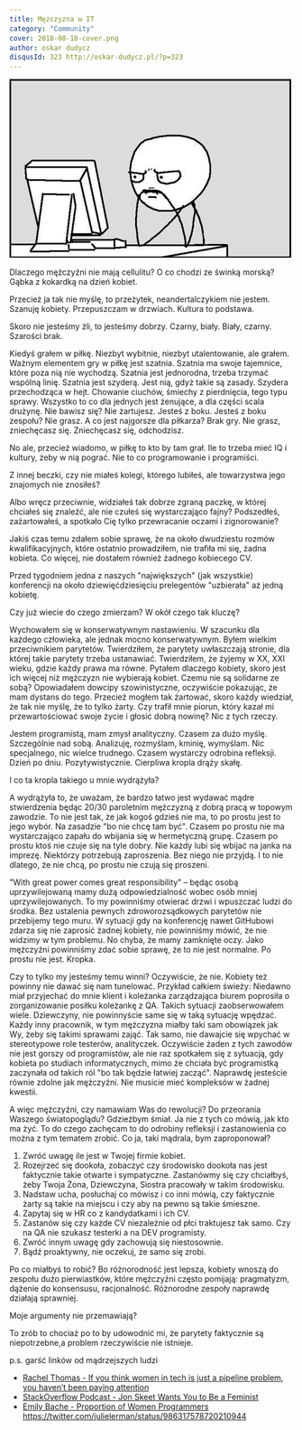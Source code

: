 ```yaml
---
title: Mężczyzna w IT
category: "Community"
cover: 2018-08-18-cover.png
author: oskar dudycz
disqusId: 323 http://oskar-dudycz.pl/?p=323
---
```


![cover](2018-08-18-cover.png)

Dlaczego mężczyźni nie mają cellulitu? O co chodzi ze świnką morską? Gąbka z kokardką na dzień kobiet.

Przecież ja tak nie myślę, to przeżytek, neandertalczykiem nie jestem. Szanuję kobiety. Przepuszczam w drzwiach. Kultura to podstawa.

Skoro nie jesteśmy źli, to jesteśmy dobrzy. Czarny, biały. Biały, czarny. Szarości brak.

Kiedyś grałem w piłkę. Niezbyt wybitnie, niezbyt utalentowanie, ale grałem. Ważnym elementem gry w piłkę jest szatnia. Szatnia ma swoje tajemnice, które poza nią nie wychodzą. Szatnia jest jednorodna, trzeba trzymać wspólną linię. Szatnia jest szyderą. Jest nią, gdyż takie są zasady. Szydera przechodząca w hejt. Chowanie ciuchów, śmiechy z pierdnięcia, tego typu sprawy. Wszystko to co dla jednych jest żenujące, a dla części scala drużynę. Nie bawisz się? Nie żartujesz. Jesteś z boku. Jesteś z boku zespołu? Nie grasz. A co jest najgorsze dla piłkarza? Brak gry. Nie grasz, zniechęcasz się. Zniechęcasz się, odchodzisz.

No ale, przecież wiadomo, w piłkę to kto by tam grał. Ile to trzeba mieć IQ i kultury, żeby w nią pograć. Nie to co programowanie i programiści.

Z innej beczki, czy nie miałeś kolegi, którego lubiłeś, ale towarzystwa jego znajomych nie znosiłeś?

Albo wręcz przeciwnie, widziałeś tak dobrze zgraną paczkę, w której chciałeś się znaleźć, ale nie czułeś się wystarczająco fajny? Podszedłeś, zażartowałeś, a spotkało Cię tylko przewracanie oczami i zignorowanie?

Jakiś czas temu zdałem sobie sprawę, że na około dwudziestu rozmów kwalifikacyjnych, które ostatnio prowadziłem, nie trafiła mi się, żadna kobieta. Co więcej, nie dostałem również żadnego kobiecego CV.

Przed tygodniem jedna z naszych "największych" (jak wszystkie) konferencji na około dziewięćdziesięciu prelegentów "uzbierała" aż jedną kobietę.

Czy już wiecie do czego zmierzam? W okół czego tak kluczę?

Wychowałem się w konserwatywnym nastawieniu. W szacunku dla każdego człowieka, ale jednak mocno konserwatywnym. Byłem wielkim przeciwnikiem parytetów. Twierdziłem, że parytety uwłaszczają stronie, dla której takie parytety trzeba ustanawiać. Twierdziłem, że żyjemy w XX, XXI wieku, gdzie każdy prawa ma równe. Pytałem dlaczego kobiety, skoro jest ich więcej niż mężczyzn nie wybierają kobiet. Czemu nie są solidarne ze sobą? Opowiadałem dowcipy szowinistyczne, oczywiście pokazując, że mam dystans do tego. Przecież mogłem tak żartować, skoro każdy wiedział, że tak nie myślę, że to tylko żarty. Czy trafił mnie piorun, który kazał mi przewartościować swoje życie i głosić dobrą nowinę? Nic z tych rzeczy.

Jestem programistą, mam zmysł analityczny. Czasem za dużo myślę. Szczególnie nad sobą. Analizuję, rozmyślam, kminię, wymyślam. Nic specjalnego, nic wielce trudnego. Czasem wystarczy odrobina refleksji. Dzień po dniu. Pozytywistycznie. Cierpliwa kropla drąży skałę.

I co ta kropla takiego u mnie wydrążyła?

A wydrążyła to, że uważam, że bardzo łatwo jest wydawać mądre stwierdzenia będąc 20/30 paroletnim mężczyzną z dobrą pracą w topowym zawodzie. To nie jest tak, że jak kogoś gdzieś nie ma, to po prostu jest to jego wybór. Na zasadzie "bo nie chcę tam być". Czasem po prostu nie ma wystarczająco zapału do wbijania się w hermetyczną grupę. Czasem po prostu ktoś nie czuje się na tyle dobry. Nie każdy lubi się wbijać na janka na imprezę. Niektórzy potrzebują zaproszenia. Bez niego nie przyjdą. I to nie dlatego, że nie chcą, po prostu nie czują się proszeni.

"With great power comes great responsibility" – będąc osobą uprzywilejowaną mamy dużą odpowiedzialność wobec osób mniej uprzywilejowanych. To my powinniśmy otwierać drzwi i wpuszczać ludzi do środka. Bez ustalenia pewnych zdroworozsądkowych parytetów nie przebijemy tego muru. W sytuacji gdy na konferencję nawet GitHubowi zdarza się nie zaprosić żadnej kobiety, nie powinniśmy mówić, że nie widzimy w tym problemu. No chyba, że mamy zamknięte oczy. Jako mężczyźni powinniśmy zdać sobie sprawę, że to nie jest normalne. Po prostu nie jest. Kropka.

Czy to tylko my jesteśmy temu winni? Oczywiście, że nie. Kobiety też powinny nie dawać się nam tunelować. Przykład całkiem świeży: Niedawno miał przyjechać do mnie klient i koleżanka zarządzająca biurem poprosiła o zorganizowanie posiłku koleżankę z QA. Takich sytuacji zaobserwowałem wiele. Dziewczyny, nie powinnyście same się w taką sytuację wpędzać. Każdy inny pracownik, w tym mężczyzna miałby taki sam obowiązek jak Wy, żeby się takimi sprawami zająć. Tak samo, nie dawajcie się wpychać w stereotypowe role testerów, analityczek. Oczywiście żaden z tych zawodów nie jest gorszy od programistów, ale nie raz spotkałem się z sytuacją, gdy kobieta po studiach informatycznych, mimo że chciała być programistką zaczynała od takich ról "bo tak będzie łatwiej zacząć". Naprawdę jesteście równie zdolne jak mężczyźni. Nie musicie mieć kompleksów w żadnej kwestii.

A więc mężczyźni, czy namawiam Was do rewolucji? Do przeorania Waszego światopoglądu? Gdzieżbym śmiał. Ja nie z tych co mówią, jak kto ma żyć. To do czego zachęcam to do odrobiny refleksji i zastanowienia co można z tym tematem zrobić. Co ja, taki mądrala, bym zaproponował?

1. Zwróć uwagę ile jest w Twojej firmie kobiet.
2. Rozejrzeć się dookoła, zobaczyć czy środowisko dookoła nas jest faktycznie takie otwarte i sympatyczne. Zastanówmy się czy chciałbyś, żeby Twoja Żona, Dziewczyna, Siostra pracowały w takim środowisku.
3. Nadstaw ucha, posłuchaj co mówisz i co inni mówią, czy faktycznie żarty są takie na miejscu i czy aby na pewno są takie śmieszne.
4. Zapytaj się w HR co z kandydatkami i ich CV.
5. Zastanów się czy każde CV niezależnie od płci traktujesz tak samo. Czy na QA nie szukasz testerki a na DEV programisty.
6. Zwróć innym uwagę gdy zachowują się niestosownie.
7. Bądź proaktywny, nie oczekuj, że samo się zrobi.

Po co miałbyś to robić? Bo różnorodność jest lepsza, kobiety wnoszą do zespołu dużo pierwiastków, które mężczyźni często pomijają: pragmatyzm, dążenie do konsensusu, racjonalność. Różnorodne zespoły naprawdę działają sprawniej.

Moje argumenty nie przemawiają?

To zrób to chociaż po to by udowodnić mi, że parytety faktycznie są niepotrzebne,a problem rzeczywiście nie istnieje.

p.s. garść linków od mądrzejszych ludzi

- [Rachel Thomas - If you think women in tech is just a pipeline problem, you haven’t been paying attention](https://medium.com/tech-diversity-files/if-you-think-women-in-tech-is-just-a-pipeline-problem-you-haven-t-been-paying-attention-cb7a2073b996)
- [StackOverflow Podcast - Jon Skeet Wants You to Be a Feminist](https://soundcloud.com/stack-exchange/podcast-123-jon-skeet-wants-you-to-be-a-feminist)
- [Emily Bache - Proportion of Women Programmers](https://coding-is-like-cooking.info/2017/04/proportion-of-women-programmers/)
https://twitter.com/julielerman/status/986317578720210944